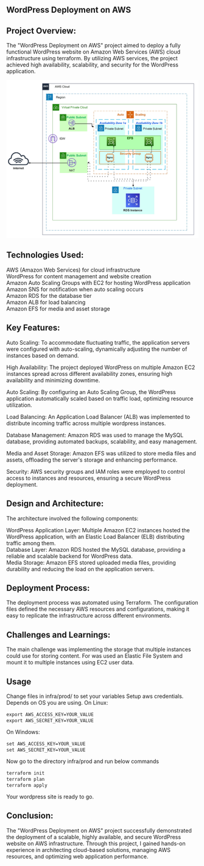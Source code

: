 ## WordPress Deployment on AWS ##

## Project Overview: ##
The "WordPress Deployment on AWS" project aimed to deploy a fully functional WordPress website on Amazon Web Services (AWS) cloud infrastructure using terraform. By utilizing AWS services, the project achieved high availability, scalability, and security for the WordPress application.

![Scheme](images/scheme.jpg)
## Technologies Used: ##

AWS (Amazon Web Services) for cloud infrastructure<br>
WordPress for content management and website creation<br>
Amazon Auto Scaling Groups with EC2 for hosting WordPress application<br>
Amazon SNS for notification when auto scaling occurs<br>
Amazon RDS for the database tier<br>
Amazon ALB for load balancing<br>
Amazon EFS for media and asset storage<br>

## Key Features: ##

Auto Scaling: To accommodate fluctuating traffic, the application servers were configured with auto-scaling, dynamically adjusting the number of instances based on demand.

High Availability: The project deployed WordPress on multiple Amazon EC2 instances spread across different availability zones, ensuring high availability and minimizing downtime.

Auto Scaling: By configuring an Auto Scaling Group, the WordPress application automatically scaled based on traffic load, optimizing resource utilization.

Load Balancing: An Application Load Balancer (ALB) was implemented to distribute incoming traffic across multiple wordpress  instances.

Database Management: Amazon RDS was used to manage the MySQL database, providing automated backups, scalability, and easy management.

Media and Asset Storage: Amazon EFS was utilized to store media files and assets, offloading the server's storage and enhancing performance.

Security: AWS security groups and IAM roles were employed to control access to instances and resources, ensuring a secure WordPress deployment.

## Design and Architecture: ##
The architecture involved the following components:

WordPress Application Layer: Multiple Amazon EC2 instances hosted the WordPress application, with an Elastic Load Balancer (ELB) distributing traffic among them.<br>
Database Layer: Amazon RDS hosted the MySQL database, providing a reliable and scalable backend for WordPress data.<br>
Media Storage: Amazon EFS stored uploaded media files, providing durability and reducing the load on the application servers.<br>

## Deployment Process: ##
The deployment process was automated using Terraform. The configuration files defined the necessary AWS resources and configurations, making it easy to replicate the infrastructure across different environments.


## Challenges and Learnings: ##
The main  challenge was implementing the storage that multiple instances could use for storing content. For was used an Elastic File System and mount it to multiple instances using EC2 user data. 

## Usage ##

Change files in infra/prod/ to set your variables
Setup aws credentials.
Depends on OS you are using.
On Linux:
```
export AWS_ACCESS_KEY=YOUR_VALUE
export AWS_SECRET_KEY=YOUR_VALUE
```
On Windows:
```
set AWS_ACCESS_KEY=YOUR_VALUE
set AWS_SECRET_KEY=YOUR_VALUE
```
Now go to the directory infra/prod and run below commands<br />
```
terraform init
terraform plan
terraform apply
```
Your wordpress site is ready to go.


## Conclusion: ##
The "WordPress Deployment on AWS" project successfully demonstrated the deployment of a scalable, highly available, and secure WordPress website on AWS infrastructure. Through this project, I gained hands-on experience in architecting cloud-based solutions, managing AWS resources, and optimizing web application performance.

